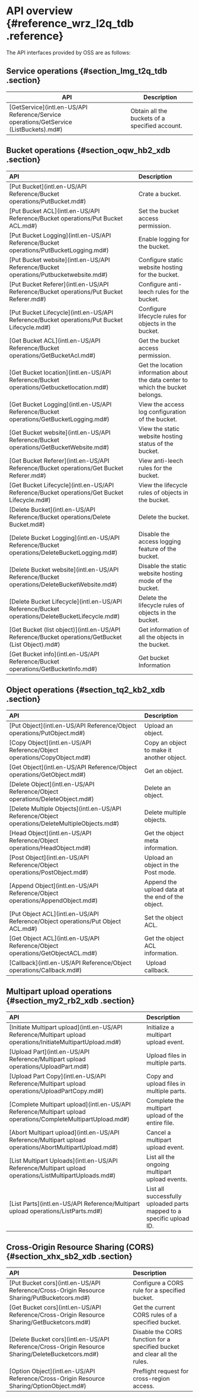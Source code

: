# API overview {#reference_wrz_l2q_tdb .reference}

The API interfaces provided by OSS are as follows:

## Service operations {#section_lmg_t2q_tdb .section}

|API|Description|
|---|-----------|
|[GetService](intl.en-US/API Reference/Service operations/GetService (ListBuckets).md#)|Obtain all the buckets of a specified account.|

## Bucket operations {#section_oqw_hb2_xdb .section}

|API|Description|
|:--|:----------|
|[Put Bucket](intl.en-US/API Reference/Bucket operations/PutBucket.md#)|Crate a bucket.|
|[Put Bucket ACL](intl.en-US/API Reference/Bucket operations/Put Bucket ACL.md#)|Set the bucket access permission.|
|[Put Bucket Logging](intl.en-US/API Reference/Bucket operations/PutBucketLogging.md#)|Enable logging for the bucket.|
|[Put Bucket website](intl.en-US/API Reference/Bucket operations/Putbucketwebsite.md#)|Configure static website hosting for the bucket.|
|[Put Bucket Referer](intl.en-US/API Reference/Bucket operations/Put Bucket Referer.md#)|Configure anti-leech rules for the bucket.|
|[Put Bucket Lifecycle](intl.en-US/API Reference/Bucket operations/Put Bucket Lifecycle.md#)|Configure lifecycle rules for objects in the bucket.|
|[Get Bucket ACL](intl.en-US/API Reference/Bucket operations/GetBucketAcl.md#)|Get the bucket access permission.|
|[Get Bucket location](intl.en-US/API Reference/Bucket operations/Getbucketlocation.md#)|Get the location information about the data center to which the bucket belongs.|
|[Get Bucket Logging](intl.en-US/API Reference/Bucket operations/GetBucketLogging.md#)|View the access log configuration of the bucket.|
|[Get Bucket website](intl.en-US/API Reference/Bucket operations/GetBucketWebsite.md#)|View the static website hosting status of the bucket.|
|[Get Bucket Referer](intl.en-US/API Reference/Bucket operations/Get Bucket Referer.md#)|View anti-leech rules for the bucket.|
|[Get Bucket Lifecycle](intl.en-US/API Reference/Bucket operations/Get Bucket Lifecycle.md#)|View the lifecycle rules of objects in the bucket.|
|[Delete Bucket](intl.en-US/API Reference/Bucket operations/Delete Bucket.md#)|Delete the bucket.|
|[Delete Bucket Logging](intl.en-US/API Reference/Bucket operations/DeleteBucketLogging.md#)|Disable the access logging feature of the bucket.|
|[Delete Bucket website](intl.en-US/API Reference/Bucket operations/DeleteBucketWebsite.md#)|Disable the static website hosting mode of the bucket.|
|[Delete Bucket Lifecycle](intl.en-US/API Reference/Bucket operations/DeleteBucketLifecycle.md#)|Delete the lifecycle rules of objects in the bucket.|
|[Get Bucket \(list object\)](intl.en-US/API Reference/Bucket operations/GetBucket (List Object).md#)|Get information of all the objects in the bucket.|
|[Get Bucket info](intl.en-US/API Reference/Bucket operations/GetBucketInfo.md#)|Get bucket Information|

## Object operations {#section_tq2_kb2_xdb .section}

|API|Description|
|:--|:----------|
|[Put Object](intl.en-US/API Reference/Object operations/PutObject.md#)|Upload an object.|
|[Copy Object](intl.en-US/API Reference/Object operations/CopyObject.md#)|Copy an object to make it another object.|
|[Get Object](intl.en-US/API Reference/Object operations/GetObject.md#)|Get an object.|
|[Delete Object](intl.en-US/API Reference/Object operations/DeleteObject.md#)|Delete an object.|
|[Delete Multiple Objects](intl.en-US/API Reference/Object operations/DeleteMultipleObjects.md#)|Delete multiple objects.|
|[Head Object](intl.en-US/API Reference/Object operations/HeadObject.md#)|Get the object meta information.|
|[Post Object](intl.en-US/API Reference/Object operations/PostObject.md#)|Upload an object in the Post mode.|
|[Append Object](intl.en-US/API Reference/Object operations/AppendObject.md#)|Append the upload data at the end of the object.|
|[Put Object ACL](intl.en-US/API Reference/Object operations/Put Object ACL.md#)|Set the object ACL.|
|[Get Object ACL](intl.en-US/API Reference/Object operations/GetObjectACL.md#)|Get the object ACL information.|
|[Callback](intl.en-US/API Reference/Object operations/Callback.md#)| Upload callback.|

## Multipart upload operations {#section_my2_rb2_xdb .section}

|API|Description|
|:--|:----------|
|[Initiate Multipart upload](intl.en-US/API Reference/Multipart upload operations/InitiateMultipartUpload.md#)|Initialize a multipart upload event.|
|[Upload Part](intl.en-US/API Reference/Multipart upload operations/UploadPart.md#)|Upload files in multiple parts.|
|[Upload Part Copy](intl.en-US/API Reference/Multipart upload operations/UploadPartCopy.md#)|Copy and upload files in multiple parts.|
|[Complete Multipart upload](intl.en-US/API Reference/Multipart upload operations/CompleteMultipartUpload.md#)|Complete the multipart upload of the entire file.|
|[Abort Multipart upload](intl.en-US/API Reference/Multipart upload operations/AbortMultipartUpload.md#)|Cancel a multipart upload event.|
|[List Multipart Uploads](intl.en-US/API Reference/Multipart upload operations/ListMultipartUploads.md#)|List all the ongoing multipart upload events.|
|[List Parts](intl.en-US/API Reference/Multipart upload operations/ListParts.md#)|List all successfully uploaded parts mapped to a specific upload ID.|

## Cross-Origin Resource Sharing \(CORS\) {#section_xhx_sb2_xdb .section}

|API|Description|
|:--|:----------|
|[Put Bucket cors](intl.en-US/API Reference/Cross-Origin Resource Sharing/PutBucketcors.md#)|Configure a CORS rule for a specified bucket.|
|[Get Bucket cors](intl.en-US/API Reference/Cross-Origin Resource Sharing/GetBucketcors.md#)|Get the current CORS rules of a specified bucket.|
|[Delete Bucket cors](intl.en-US/API Reference/Cross-Origin Resource Sharing/DeleteBucketcors.md#)|Disable the CORS function for a specified bucket and clear all the rules.|
|[Option Object](intl.en-US/API Reference/Cross-Origin Resource Sharing/OptionObject.md#)|Preflight request for cross-region access.|

